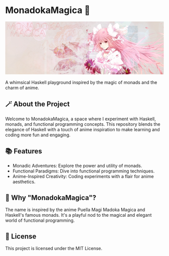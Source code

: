 # MonadokaMagica 🌟
![MonadokaMagica Banner](images/banner.jpg)

A whimsical Haskell playground inspired by the magic of monads and the charm of anime.

## 🪄 About the Project

Welcome to MonadokaMagica, a space where I experiment with Haskell, monads, and functional programming concepts. This repository blends the elegance of Haskell with a touch of anime inspiration to make learning and coding more fun and engaging.

## 📚 Features
- Monadic Adventures: Explore the power and utility of monads.
- Functional Paradigms: Dive into functional programming techniques.
- Anime-Inspired Creativity: Coding experiments with a flair for anime aesthetics.

## 🎌 Why "MonadokaMagica"?

The name is inspired by the anime Puella Magi Madoka Magica and Haskell's famous monads. It's a playful nod to the magical and elegant world of functional programming.

## 📜 License
This project is licensed under the MIT License.

